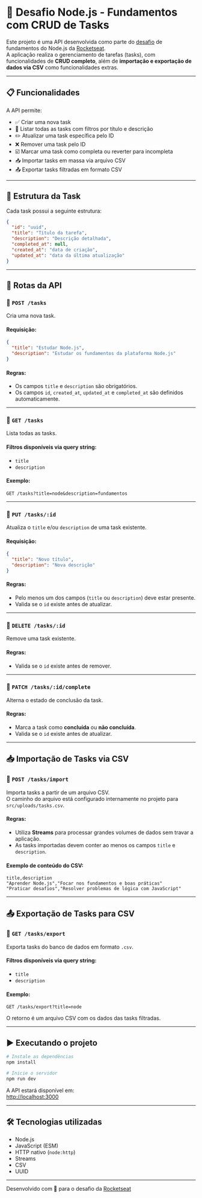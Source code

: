 
# 🚀 Desafio Node.js - Fundamentos com CRUD de Tasks

Este projeto é uma API desenvolvida como parte do [desafio](https://efficient-sloth-d85.notion.site/Desafio-01-2d48608f47644519a408b438b52d913f) de fundamentos do Node.js da [Rocketseat](https://www.rocketseat.com.br/).  
A aplicação realiza o gerenciamento de tarefas (tasks), com funcionalidades de **CRUD completo**, além de **importação e exportação de dados via CSV** como funcionalidades extras.

---

## 📋 Funcionalidades

A API permite:

- ✅ Criar uma nova task
- 📄 Listar todas as tasks com filtros por título e descrição
- ✏️ Atualizar uma task específica pelo ID
- ❌ Remover uma task pelo ID
- ☑️ Marcar uma task como completa ou reverter para incompleta
- 📥 Importar tasks em massa via arquivo CSV
- 📤 Exportar tasks filtradas em formato CSV

---

## 📌 Estrutura da Task

Cada task possui a seguinte estrutura:

```json
{
  "id": "uuid",
  "title": "Título da tarefa",
  "description": "Descrição detalhada",
  "completed_at": null,
  "created_at": "data de criação",
  "updated_at": "data da última atualização"
}
```

---

## 🔗 Rotas da API

### 📌 `POST /tasks`
Cria uma nova task.

#### Requisição:
```json
{
  "title": "Estudar Node.js",
  "description": "Estudar os fundamentos da plataforma Node.js"
}
```

#### Regras:
- Os campos `title` e `description` são obrigatórios.
- Os campos `id`, `created_at`, `updated_at` e `completed_at` são definidos automaticamente.

---

### 📌 `GET /tasks`
Lista todas as tasks.

#### Filtros disponíveis via query string:
- `title`
- `description`

#### Exemplo:
```
GET /tasks?title=node&description=fundamentos
```

---

### 📌 `PUT /tasks/:id`
Atualiza o `title` e/ou `description` de uma task existente.

#### Requisição:
```json
{
  "title": "Novo título",
  "description": "Nova descrição"
}
```

#### Regras:
- Pelo menos um dos campos (`title` ou `description`) deve estar presente.
- Valida se o `id` existe antes de atualizar.

---

### 📌 `DELETE /tasks/:id`
Remove uma task existente.

#### Regras:
- Valida se o `id` existe antes de remover.

---

### 📌 `PATCH /tasks/:id/complete`
Alterna o estado de conclusão da task.

#### Regras:
- Marca a task como **concluída** ou **não concluída**.
- Valida se o `id` existe antes de atualizar.

---

## 📥 Importação de Tasks via CSV

### 📌 `POST /tasks/import`

Importa tasks a partir de um arquivo CSV.  
O caminho do arquivo está configurado internamente no projeto para `src/uploads/tasks.csv`.

#### Regras:
- Utiliza **Streams** para processar grandes volumes de dados sem travar a aplicação.
- As tasks importadas devem conter ao menos os campos `title` e `description`.

#### Exemplo de conteúdo do CSV:

```csv
title,description
"Aprender Node.js","Focar nos fundamentos e boas práticas"
"Praticar desafios","Resolver problemas de lógica com JavaScript"
```

---

## 📤 Exportação de Tasks para CSV

### 📌 `GET /tasks/export`

Exporta tasks do banco de dados em formato `.csv`.

#### Filtros disponíveis via query string:
- `title`
- `description`

#### Exemplo:
```
GET /tasks/export?title=node
```

O retorno é um arquivo CSV com os dados das tasks filtradas.

---

## ▶️ Executando o projeto

```bash
# Instale as dependências
npm install

# Inicie o servidor
npm run dev
```

A API estará disponível em:  
[http://localhost:3000](http://localhost:3000)

---

## 🛠️ Tecnologias utilizadas

- Node.js
- JavaScript (ESM)
- HTTP nativo (`node:http`)
- Streams
- CSV
- UUID

---

Desenvolvido com 💜 para o desafio da [Rocketseat](https://www.rocketseat.com.br/)
